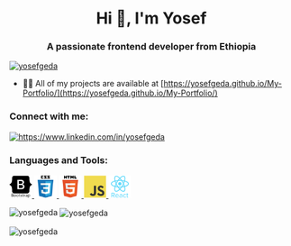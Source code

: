 <h1 align="center">Hi 👋, I'm Yosef</h1>
<h3 align="center">A passionate frontend developer from Ethiopia</h3>

<p align="left"> <a href="https://github.com/ryo-ma/github-profile-trophy"><img src="https://github-profile-trophy.vercel.app/?username=yosefgeda" alt="yosefgeda" /></a> </p>

- 👨‍💻 All of my projects are available at [https://yosefgeda.github.io/My-Portfolio/](https://yosefgeda.github.io/My-Portfolio/)

<h3 align="left">Connect with me:</h3>
<p align="left">
<a href="https://linkedin.com/in/https://www.linkedin.com/in/yosefgeda" target="blank"><img align="center" src="https://raw.githubusercontent.com/rahuldkjain/github-profile-readme-generator/master/src/images/icons/Social/linked-in-alt.svg" alt="https://www.linkedin.com/in/yosefgeda" height="30" width="40" /></a>
</p>

<h3 align="left">Languages and Tools:</h3>
<p align="left"> <a href="https://getbootstrap.com" target="_blank" rel="noreferrer"> <img src="https://raw.githubusercontent.com/devicons/devicon/master/icons/bootstrap/bootstrap-plain-wordmark.svg" alt="bootstrap" width="40" height="40"/> </a> <a href="https://www.w3schools.com/css/" target="_blank" rel="noreferrer"> <img src="https://raw.githubusercontent.com/devicons/devicon/master/icons/css3/css3-original-wordmark.svg" alt="css3" width="40" height="40"/> </a> <a href="https://www.w3.org/html/" target="_blank" rel="noreferrer"> <img src="https://raw.githubusercontent.com/devicons/devicon/master/icons/html5/html5-original-wordmark.svg" alt="html5" width="40" height="40"/> </a> <a href="https://developer.mozilla.org/en-US/docs/Web/JavaScript" target="_blank" rel="noreferrer"> <img src="https://raw.githubusercontent.com/devicons/devicon/master/icons/javascript/javascript-original.svg" alt="javascript" width="40" height="40"/> </a> <a href="https://reactjs.org/" target="_blank" rel="noreferrer"> <img src="https://raw.githubusercontent.com/devicons/devicon/master/icons/react/react-original-wordmark.svg" alt="react" width="40" height="40"/> </a> </p>

<p><img align="left" src="https://github-readme-stats.vercel.app/api/top-langs?username=yosefgeda&show_icons=true&locale=en&layout=compact" alt="yosefgeda" /></p>

<p>&nbsp;<img align="center" src="https://github-readme-stats.vercel.app/api?username=yosefgeda&show_icons=true&locale=en" alt="yosefgeda" /></p>

<p><img align="center" src="https://github-readme-streak-stats.herokuapp.com/?user=yosefgeda&" alt="yosefgeda" /></p>
